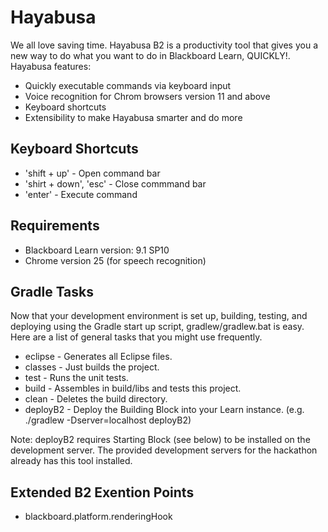 Hayabusa
========

We all love saving time. Hayabusa B2 is a productivity tool that gives you a new way to do what you want to do in Blackboard Learn, QUICKLY!. Hayabusa features:
* Quickly executable commands via keyboard input
* Voice recognition for Chrom browsers version 11 and above
* Keyboard shortcuts
* Extensibility to make Hayabusa smarter and do more

## Keyboard Shortcuts
* 'shift + up' - Open command bar
* 'shirt + down', 'esc' - Close commmand bar
* 'enter' - Execute command

## Requirements
* Blackboard Learn version: 9.1 SP10
* Chrome version 25 (for speech recognition)

## Gradle Tasks
Now that your development environment is set up, building, testing, and deploying using the Gradle start up script, gradlew/gradlew.bat is easy. Here are a list of general tasks that you might use frequently.

* eclipse - Generates all Eclipse files.
* classes - Just builds the project.
* test - Runs the unit tests.
* build - Assembles in build/libs and tests this project.
* clean - Deletes the build directory.
* deployB2 - Deploy the Building Block into your Learn instance. (e.g. ./gradlew -Dserver=localhost deployB2)

Note: deployB2 requires Starting Block (see below) to be installed on the development server. The provided development servers for the hackathon already has this tool installed.

## Extended B2 Exention Points
* blackboard.platform.renderingHook
